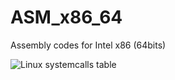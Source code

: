 # ASM_x86_64
Assembly codes for Intel x86 (64bits)


![Linux systemcalls table](https://github.com/torvalds/linux/blob/master/arch/x86/entry/syscalls/syscall_64.tbl)
